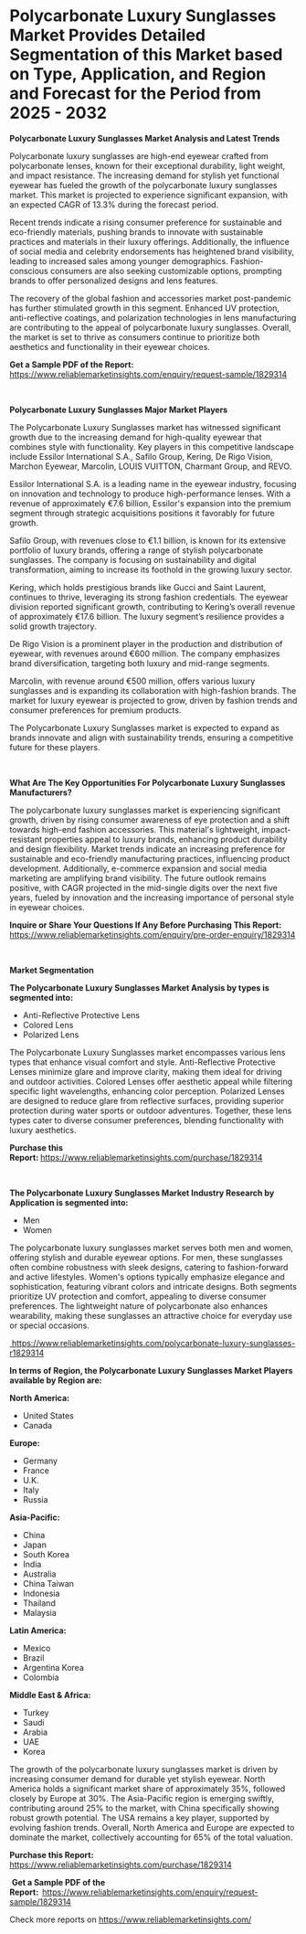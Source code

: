 <p><h1>Polycarbonate Luxury Sunglasses Market Provides Detailed Segmentation of this Market based on Type, Application, and Region and Forecast for the Period from 2025 - 2032</h1></p><p><strong>Polycarbonate Luxury Sunglasses Market Analysis and Latest Trends</strong></p>
<p><p>Polycarbonate luxury sunglasses are high-end eyewear crafted from polycarbonate lenses, known for their exceptional durability, light weight, and impact resistance. The increasing demand for stylish yet functional eyewear has fueled the growth of the polycarbonate luxury sunglasses market. This market is projected to experience significant expansion, with an expected CAGR of 13.3% during the forecast period. </p><p>Recent trends indicate a rising consumer preference for sustainable and eco-friendly materials, pushing brands to innovate with sustainable practices and materials in their luxury offerings. Additionally, the influence of social media and celebrity endorsements has heightened brand visibility, leading to increased sales among younger demographics. Fashion-conscious consumers are also seeking customizable options, prompting brands to offer personalized designs and lens features.</p><p>The recovery of the global fashion and accessories market post-pandemic has further stimulated growth in this segment. Enhanced UV protection, anti-reflective coatings, and polarization technologies in lens manufacturing are contributing to the appeal of polycarbonate luxury sunglasses. Overall, the market is set to thrive as consumers continue to prioritize both aesthetics and functionality in their eyewear choices.</p></p>
<p><strong>Get a Sample PDF of the Report:&nbsp;</strong> <a href="https://www.reliablemarketinsights.com/enquiry/request-sample/1829314?utm_campaign=3033&utm_medium=2&utm_source=Github&utm_content=ia&utm_term=05042025&utm_id=polycarbonate-luxury-sunglasses">https://www.reliablemarketinsights.com/enquiry/request-sample/1829314</a></p>
<p>&nbsp;</p>
<p><strong>Polycarbonate Luxury Sunglasses Major Market Players</strong></p>
<p><p>The Polycarbonate Luxury Sunglasses market has witnessed significant growth due to the increasing demand for high-quality eyewear that combines style with functionality. Key players in this competitive landscape include Essilor International S.A., Safilo Group, Kering, De Rigo Vision, Marchon Eyewear, Marcolin, LOUIS VUITTON, Charmant Group, and REVO.</p><p>Essilor International S.A. is a leading name in the eyewear industry, focusing on innovation and technology to produce high-performance lenses. With a revenue of approximately €7.6 billion, Essilor's expansion into the premium segment through strategic acquisitions positions it favorably for future growth.</p><p>Safilo Group, with revenues close to €1.1 billion, is known for its extensive portfolio of luxury brands, offering a range of stylish polycarbonate sunglasses. The company is focusing on sustainability and digital transformation, aiming to increase its foothold in the growing luxury sector.</p><p>Kering, which holds prestigious brands like Gucci and Saint Laurent, continues to thrive, leveraging its strong fashion credentials. The eyewear division reported significant growth, contributing to Kering’s overall revenue of approximately €17.6 billion. The luxury segment’s resilience provides a solid growth trajectory.</p><p>De Rigo Vision is a prominent player in the production and distribution of eyewear, with revenues around €600 million. The company emphasizes brand diversification, targeting both luxury and mid-range segments.</p><p>Marcolin, with revenue around €500 million, offers various luxury sunglasses and is expanding its collaboration with high-fashion brands. The market for luxury eyewear is projected to grow, driven by fashion trends and consumer preferences for premium products.</p><p>The Polycarbonate Luxury Sunglasses market is expected to expand as brands innovate and align with sustainability trends, ensuring a competitive future for these players.</p></p>
<p>&nbsp;</p>
<p><strong>What Are The Key Opportunities For Polycarbonate Luxury Sunglasses Manufacturers?</strong></p>
<p><p>The polycarbonate luxury sunglasses market is experiencing significant growth, driven by rising consumer awareness of eye protection and a shift towards high-end fashion accessories. This material's lightweight, impact-resistant properties appeal to luxury brands, enhancing product durability and design flexibility. Market trends indicate an increasing preference for sustainable and eco-friendly manufacturing practices, influencing product development. Additionally, e-commerce expansion and social media marketing are amplifying brand visibility. The future outlook remains positive, with CAGR projected in the mid-single digits over the next five years, fueled by innovation and the increasing importance of personal style in eyewear choices.</p></p>
<p><strong>Inquire or Share Your Questions If Any Before Purchasing This Report:</strong> <a href="https://www.reliablemarketinsights.com/enquiry/pre-order-enquiry/1829314?utm_campaign=3033&utm_medium=2&utm_source=Github&utm_content=ia&utm_term=05042025&utm_id=polycarbonate-luxury-sunglasses">https://www.reliablemarketinsights.com/enquiry/pre-order-enquiry/1829314</a></p>
<p>&nbsp;</p>
<p><strong>Market Segmentation</strong></p>
<p><strong>The Polycarbonate Luxury Sunglasses Market Analysis by types is segmented into:</strong></p>
<p><ul><li>Anti-Reflective Protective Lens</li><li>Colored Lens</li><li>Polarized Lens</li></ul></p>
<p><p>The Polycarbonate Luxury Sunglasses market encompasses various lens types that enhance visual comfort and style. Anti-Reflective Protective Lenses minimize glare and improve clarity, making them ideal for driving and outdoor activities. Colored Lenses offer aesthetic appeal while filtering specific light wavelengths, enhancing color perception. Polarized Lenses are designed to reduce glare from reflective surfaces, providing superior protection during water sports or outdoor adventures. Together, these lens types cater to diverse consumer preferences, blending functionality with luxury aesthetics.</p></p>
<p><strong>Purchase this Report:&nbsp;</strong><a href="https://www.reliablemarketinsights.com/purchase/1829314?utm_campaign=3033&utm_medium=2&utm_source=Github&utm_content=ia&utm_term=05042025&utm_id=polycarbonate-luxury-sunglasses">https://www.reliablemarketinsights.com/purchase/1829314</a></p>
<p>&nbsp;</p>
<p><strong>The Polycarbonate Luxury Sunglasses Market Industry Research by Application is segmented into:</strong></p>
<p><ul><li>Men</li><li>Women</li></ul></p>
<p><p>The polycarbonate luxury sunglasses market serves both men and women, offering stylish and durable eyewear options. For men, these sunglasses often combine robustness with sleek designs, catering to fashion-forward and active lifestyles. Women's options typically emphasize elegance and sophistication, featuring vibrant colors and intricate designs. Both segments prioritize UV protection and comfort, appealing to diverse consumer preferences. The lightweight nature of polycarbonate also enhances wearability, making these sunglasses an attractive choice for everyday use or special occasions.</p></p>
<p><a href="https://www.reliablemarketinsights.com/polycarbonate-luxury-sunglasses-r1829314?utm_campaign=3033&utm_medium=2&utm_source=Github&utm_content=ia&utm_term=05042025&utm_id=polycarbonate-luxury-sunglasses">&nbsp;https://www.reliablemarketinsights.com/polycarbonate-luxury-sunglasses-r1829314</a></p>
<p><strong>In terms of Region, the Polycarbonate Luxury Sunglasses Market Players available by Region are:</strong></p>
<p>
    <p> <strong> North America: </strong>
        <ul>
            <li>United States</li>
            <li>Canada</li>
        </ul>
        </p> 
    <p> <strong> Europe: </strong>
        <ul>
            <li>Germany</li>
            <li>France</li>
            <li>U.K.</li>
            <li>Italy</li>
            <li>Russia</li>
        </ul>
        </p> 
    <p> <strong> Asia-Pacific: </strong>
        <ul>
            <li>China</li>
            <li>Japan</li>
            <li>South Korea</li>
            <li>India</li>
            <li>Australia</li>
            <li>China Taiwan</li>
            <li>Indonesia</li>
            <li>Thailand</li>
            <li>Malaysia</li>
        </ul>
        </p> 
    <p> <strong> Latin America: </strong>
        <ul>
            <li>Mexico</li>
            <li>Brazil</li>
            <li>Argentina Korea</li>
            <li>Colombia</li>
        </ul>
        </p> 
    <p> <strong> Middle East & Africa: </strong>
        <ul>
            <li>Turkey</li>
            <li>Saudi</li>
            <li>Arabia</li>
            <li>UAE</li>
            <li>Korea</li>
        </ul>
    </p>
    </p>
<p><p>The growth of the polycarbonate luxury sunglasses market is driven by increasing consumer demand for durable yet stylish eyewear. North America holds a significant market share of approximately 35%, followed closely by Europe at 30%. The Asia-Pacific region is emerging swiftly, contributing around 25% to the market, with China specifically showing robust growth potential. The USA remains a key player, supported by evolving fashion trends. Overall, North America and Europe are expected to dominate the market, collectively accounting for 65% of the total valuation.</p></p>
<p><strong>Purchase this Report: </strong><a href="https://www.reliablemarketinsights.com/purchase/1829314?utm_campaign=3033&utm_medium=2&utm_source=Github&utm_content=ia&utm_term=05042025&utm_id=polycarbonate-luxury-sunglasses">https://www.reliablemarketinsights.com/purchase/1829314</a></p>
<p>&nbsp;<strong>Get a Sample PDF of the Report:&nbsp;&nbsp;</strong><a href="https://www.reliablemarketinsights.com/enquiry/request-sample/1829314?utm_campaign=3033&utm_medium=2&utm_source=Github&utm_content=ia&utm_term=05042025&utm_id=polycarbonate-luxury-sunglasses">https://www.reliablemarketinsights.com/enquiry/request-sample/1829314</a></p>
<p><strong></strong></p>
<p>Check more reports on <a href="https://www.reliablemarketinsights.com/?utm_campaign=3033&utm_medium=2&utm_source=Github&utm_content=ia&utm_term=05042025&utm_id=polycarbonate-luxury-sunglasses">https://www.reliablemarketinsights.com/</a></p>